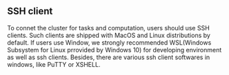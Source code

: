 ## SSH client

To connet the cluster for tasks and computation, users should use SSH clients. Such clients are shipped with MacOS and Linux distributions by default. If users use Window, we strongly recommended WSL(Windows Subsystem for Linux prrovided by Windows 10) for developing environment as well as ssh clients. Besides, there are various ssh client softwares in windows, like PuTTY or XSHELL.